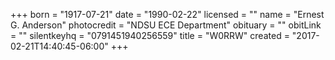 +++
born = "1917-07-21"
date = "1990-02-22"
licensed = ""
name = "Ernest G. Anderson"
photocredit = "NDSU ECE Department"
obituary = ""
obitLink = ""
silentkeyhq = "0791451940256559"
title = "W0RRW"
created = "2017-02-21T14:40:45-06:00"
+++

